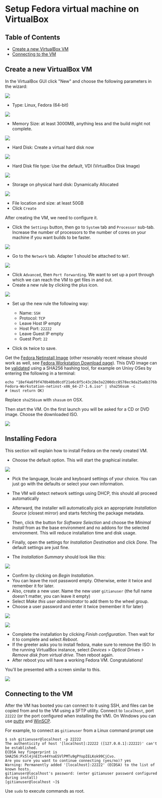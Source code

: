 # Setup Fedora virtual machine on VirtualBox

Table of Contents
------------------

- [Create a new VirtualBox VM](#create-a-new-virtualbox-vm)
- [Connecting to the VM](#connecting-to-the-vm)

Create a new VirtualBox VM
---------------------------
In the VirtualBox GUI click "New" and choose the following parameters in the wizard:

![](figs/create_new_vm_fedora.png)

- Type: Linux, Fedora (64-bit)

![](figs/create_vm_memsize.png)

- Memory Size: at least 3000MB, anything less and the build might not complete.

![](figs/create_vm_hard_disk.png)

- Hard Disk: Create a virtual hard disk now

![](figs/create_vm_hard_disk_file_type.png)

- Hard Disk file type: Use the default, VDI (VirtualBox Disk Image)

![](figs/create_vm_storage_physical_hard_disk.png)

- Storage on physical hard disk: Dynamically Allocated

![](figs/create_vm_file_location_size.png)

- File location and size: at least 50GB
- Click `Create`

After creating the VM, we need to configure it.

- Click the `Settings` button, then go to `System` tab and `Processor` sub-tab. Increase the number of processors to the number of cores on your machine if you want builds to be faster.

![](figs/system_settings.png)

- Go to the `Network` tab. Adapter 1 should be attached to `NAT`.

![](figs/network_settings.png)

- Click `Advanced`, then `Port Forwarding`. We want to set up a port through which we can reach the VM to get files in and out.
- Create a new rule by clicking the plus icon.

![](figs/port_forwarding_rules.png)

- Set up the new rule the following way:
  - Name: `SSH`
  - Protocol: `TCP`
  - Leave Host IP empty
  - Host Port: `22222`
  - Leave Guest IP empty
  - Guest Port: `22`

- Click `Ok` twice to save.

Get the [Fedora Netinstall Image](https://download.fedoraproject.org/pub/fedora/linux/releases/27/Workstation/x86_64/iso/Fedora-Workstation-netinst-x86_64-27-1.6.iso) (other resonably recent release should work as well, see [Fedora Workstation Download page](https://getfedora.org/en/workstation/download/)).
This DVD image can be [validated](https://getfedora.org/verify) using a SHA256 hashing tool, for example on
Unixy OSes by entering the following in a terminal:

    echo "18ef4a6f9f470b40bd0cdf21e6c8f5c43c28e3a2200dcc8578ec9da25a6b376b  Fedora-Workstation-netinst-x86_64-27-1.6.iso" | sha256sum -c
    # (must return OK)

Replace `sha256sum` with `shasum` on OSX.

Then start the VM. On the first launch you will be asked for a CD or DVD image. Choose the downloaded ISO.

![](figs/select_startup_disk_fedora.png)

Installing Fedora
------------------

This section will explain how to install Fedora on the newly created VM.

- Choose the default option. This will start the graphical installer.

![](figs/fedora_install_1_boot_menu.png)

- Pick the language, locale and keyboard settings of your choice. You can just go with the defaults or select your own information.

- The VM will detect network settings using DHCP, this should all proceed automatically
- Afterward, the installer will automatically pick an appropriate *Installation Source* (closest mirror) and starts fetching the package metadata.
- Then, click the button for *Software Selection* and choose the *Minimal Install* from as the base environment and no addons for the selected environment. This will reduce installation time and disk usage.
- Finally, open the settings for *Installation Destination* and click *Done*. The default settings are just fine.

- The *Installation Summary* should look like this:

![](figs/fedora_install_2_summary.png)

- Confirm by clicking on *Begin Installation*.
- You can leave the root password empty. Otherwise, enter it twice and remember it for later.
- Also, create a new user. Name the new user `gitianuser` (the full name doesn't matter, you can leave it empty)
- Select *Make this user administrator* to add them to the wheel group.
- Choose a user password and enter it twice (remember it for later)

![](figs/fedora_install_3_users.png)

![](figs/fedora_install_4_users.png)

- Complete the installation by clicking *Finish configuration*. Then wait for it to complete and select *Reboot*.
- If the greeter asks you to install fedora, make sure to remove the ISO: In the running VirtualBox instance, select *Devices* > *Optical Drives* > *Remove disk from virtual drive*. Then reboot again.
- After reboot you will have a working Fedora VM. Congratulations!

You'll be presented with a screen similar to this.

![](figs/fedora_root_login.png)

Connecting to the VM
----------------------

After the VM has booted you can connect to it using SSH, and files can be copied from and to the VM using a SFTP utility.
Connect to `localhost`, port `22222` (or the port configured when installing the VM).
On Windows you can use [putty](http://www.chiark.greenend.org.uk/~sgtatham/putty/download.html) and [WinSCP](http://winscp.net/eng/index.php).

For example, to connect as `gitianuser` from a Linux command prompt use

```
$ ssh gitianuser@localhost -p 22222
The authenticity of host '[localhost]:22222 ([127.0.0.1]:22222)' can't be established.
ECDSA key fingerprint is SHA256:Px5l4jnEItv44YnaESVlPMTu9gPYopIELKok99CjCvo.
Are you sure you want to continue connecting (yes/no)? yes
Warning: Permanently added '[localhost]:22222' (ECDSA) to the list of known hosts.
gitianuser@localhost's password: (enter gitianuser password configured during install)
[gitianuser@localhost ~]$
```

Use `sudo` to execute commands as root.
